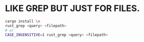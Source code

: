 # LIKE GREP BUT JUST FOR FILES.
```bash
cargo install \n
rust_grep <query> <filepath>
# or
CASE_INSENSITIVE=1 rust_grep <query> <filepath>
```
